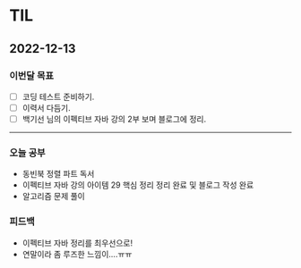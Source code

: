 # TIL

## 2022-12-13


### 이번달 목표

- [ ] 코딩 테스트 준비하기.
- [ ] 이력서 다듬기.
- [ ] 백기선 님의 이펙티브 자바 강의 2부 보며 블로그에 정리.

---


### 오늘 공부

- 동빈북 정렬 파트 독서
- 이펙티브 자바 강의 아이템 29 핵심 정리 정리 완료 및 블로그 작성 완료
- 알고리즘 문제 풀이

### 피드백

- 이펙티브 자바 정리를 최우선으로!
- 연말이라 좀 루즈한 느낌이....ㅠㅠ